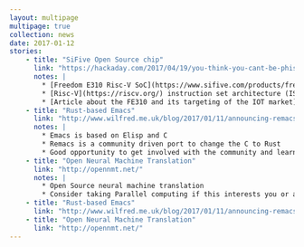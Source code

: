```yaml
---
layout: multipage
multipage: true
collection: news
date: 2017-01-12
stories:
    - title: "SiFive Open Source chip"
      link: "https://hackaday.com/2017/04/19/you-think-you-cant-be-phished/"
      notes: |
        * [Freedom E310 Risc-V SoC](https://www.sifive.com/products/freedom-e310/)
        * [Risc-V](https://riscv.org/) instruction set architecture (ISA) is free and open source
        * [Article about the FE310 and its targeting of the IOT market](http://www.infoworld.com/article/3155047/internet-of-things/sifive-rolls-out-fully-open-source-chip-for-iot-devices.html)
    - title: "Rust-based Emacs"
      link: "http://www.wilfred.me.uk/blog/2017/01/11/announcing-remacs-porting-emacs-to-rust/"
      notes: |
        * Emacs is based on Elisp and C
        * Remacs is a community driven port to change the C to Rust
        * Good opportunity to get involved with the community and learn about Rust
    - title: "Open Neural Machine Translation"
      link: "http://opennmt.net/"
      notes: |
        * Open Source neural machine translation
        * Consider taking Parallel computing if this interests you or apply to work with [MVAPICH](http://mvapich.cse.ohio-state.edu/)
    - title: "Rust-based Emacs"
      link: "http://www.wilfred.me.uk/blog/2017/01/11/announcing-remacs-porting-emacs-to-rust/"
    - title: "Open Neural Machine Translation"
      link: "http://opennmt.net/"
---
```

